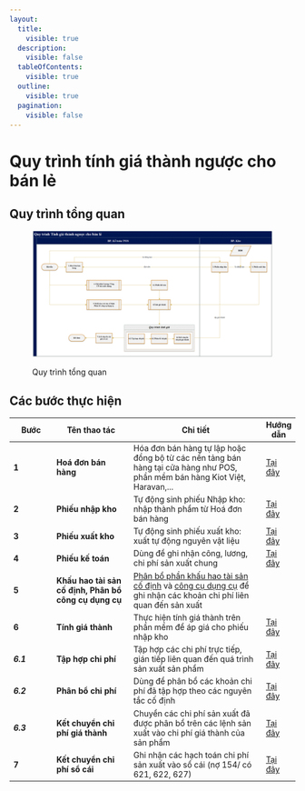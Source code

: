 ```yaml
---
layout:
  title:
    visible: true
  description:
    visible: false
  tableOfContents:
    visible: true
  outline:
    visible: true
  pagination:
    visible: false
---
```


# Quy trình tính giá thành ngược cho bán lẻ

## Quy trình tổng quan

<figure><img src="../.gitbook/assets/image (202).png" alt=""><figcaption><p>Quy trình tổng quan</p></figcaption></figure>

## Các bước thực hiện

<table><thead><tr><th width="87">Bước</th><th width="187">Tên thao tác</th><th width="357">Chi tiết</th><th>Hướng dẫn</th></tr></thead><tbody><tr><td><strong>1</strong></td><td><strong>Hoá đơn bán hàng</strong></td><td>Hóa đơn bán hàng tự lập hoặc đồng bộ từ các nền tảng bán hàng tại cửa hàng như POS, phần mềm bán hàng Kiot Việt, Haravan,...</td><td><a href="../ban-hang/ban-hang-hoa-thanh-pham/ban-hang-ghi-nhan-cong-no.md">Tại đây</a></td></tr><tr><td><strong>2</strong></td><td><strong>Phiếu nhập kho</strong></td><td>Tự động sinh phiếu Nhập kho: nhập thành phẩm từ Hoá đơn bán hàng</td><td><a href="../kho/tien-ich/nhap-tu-dong-thanh-pham-tu-hoa-don.md">Tại đây</a></td></tr><tr><td><strong>3</strong></td><td><strong>Phiếu xuất kho</strong></td><td>Tự động sinh phiếu xuất kho: xuất tự động nguyên vật liệu</td><td><a href="../kho/tien-ich/xuat-tu-dong-nguyen-vat-lieu.md">Tại đây</a></td></tr><tr><td><strong>4</strong></td><td><strong>Phiếu kế toán</strong></td><td>Dùng để ghi nhận công, lương, chi phí sản xuất chung</td><td><a href="../tong-hop/cac-cong-viec-phat-sinh-hang-ngay/chung-tu-nghiep-vu-khac-nhu-quyet-toan-tam-ung-thanh-ly-tai-san-thanh-toan-luong-thanh-toan-chi-phi.md">Tại đây</a></td></tr><tr><td><strong>5</strong></td><td><strong>Khấu hao tài sản cố định, Phân bổ công cụ dụng cụ</strong></td><td><a href="../tai-san-co-dinh/tinh-khau-hao-tai-san-co-dinh/cac-buoc-chay-khau-hao-cuoi-ky.md">Phân bổ phần khấu hao tài sản cố định</a> và <a href="../cong-cu-dung-cu/tinh-phan-bo-cong-cu-dung-cu/cac-buoc-tinh-khau-hao-va-phan-bo-hang-ky.md">công cụ dụng cụ</a> để ghi nhận các khoản chi phí liên quan đến sản xuất</td><td></td></tr><tr><td><strong>6</strong></td><td><strong>Tính giá thành</strong></td><td>Thực hiện tính giá thành trên phần mềm để áp giá cho phiếu nhập kho</td><td><a href="cach-set-up-tinh-gia-thanh-va-kiem-tra-gia-thanh.md">Tại đây</a></td></tr><tr><td><em><strong>6.1</strong></em></td><td><strong>Tập hợp chi phí</strong></td><td>Tập hợp các chi phí trực tiếp, gián tiếp liên quan đến quá trình sản xuất sản phẩm</td><td><a href="cach-set-up-tinh-gia-thanh-va-kiem-tra-gia-thanh.md#tap-hop-chi-phi-phat-sinh-trong-ky">Tại đây</a></td></tr><tr><td><em><strong>6.2</strong></em></td><td><strong>Phân bổ chi phí</strong></td><td>Dùng để phân bổ các khoản chi phí đã tập hợp theo các nguyên tắc cố định</td><td><a href="cach-set-up-tinh-gia-thanh-va-kiem-tra-gia-thanh.md#phan-bo-chi-phi-phat-sinh-trong-ky">Tại đây</a></td></tr><tr><td><em><strong>6.3</strong></em></td><td><strong>Kết chuyển chi phí giá thành</strong></td><td>Chuyển các chi phí sản xuất đã được phân bổ trên các lệnh sản xuất vào chi phí giá thành của sản phẩm</td><td><a href="cach-set-up-tinh-gia-thanh-va-kiem-tra-gia-thanh.md#ket-chuyen-chi-phi-tap-hop-truc-tiep">Tại đây</a></td></tr><tr><td><strong>7</strong></td><td><strong>Kết chuyển chi phí sổ cái</strong></td><td>Ghi nhận các hạch toán chi phí sản xuất vào sổ cái (nợ 154/ có 621, 622, 627)</td><td><a href="cach-set-up-tinh-gia-thanh-va-kiem-tra-gia-thanh.md#ket-chuyen-chi-phi-san-xuat-qua-154">Tại đây</a></td></tr></tbody></table>
